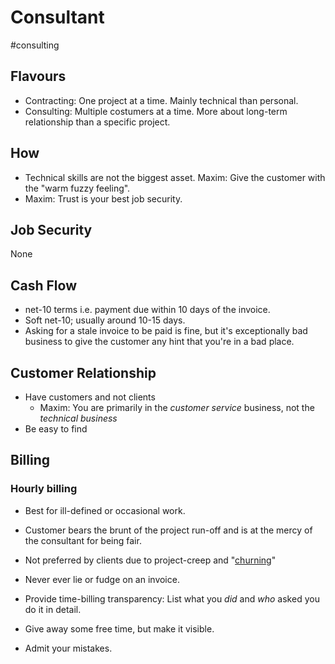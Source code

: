 # Consultant
#consulting

## Flavours

* Contracting: One project at a time. Mainly technical than personal.
* Consulting: Multiple costumers at a time. More about long-term relationship
  than a specific project.

## How
* Technical skills are not the biggest asset. Maxim: Give the customer with
  the "warm fuzzy feeling".
* Maxim: Trust is your best job security.

## Job Security
None

## Cash Flow
* net-10 terms i.e. payment due within 10 days of the invoice.
* Soft net-10; usually around 10-15 days.
* Asking for a stale invoice to be paid is fine,
    but it's exceptionally bad business to give the customer any
    hint that you're in a bad place.

## Customer Relationship
* Have customers and not clients
  * Maxim: You are primarily in the *customer service* business, not the *technical business*
* Be easy to find

## Billing
### Hourly billing
* Best for ill-defined or occasional work.
* Customer bears the brunt of the project run-off and is at the mercy of the
  consultant for being fair.
* Not preferred by clients due to project-creep and "[churning](cpwn)"

* Never ever lie or fudge on an invoice.
* Provide time-billing transparency: List what you *did* and *who* asked you do it in detail.
* Give away some free time, but make it visible.
* Admit your mistakes.


[unixwiz2000]: http://unixwiz.net/techtips/be-consultant.html
